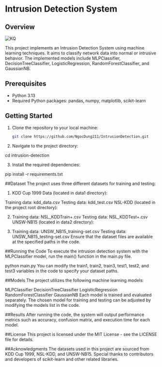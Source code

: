 # Intrusion Detection System

## Overview
![KQ](https://github.com/NgocDung211/IntrusionDetection/assets/122346488/4f17c6f9-37e4-4e9d-8559-a5c4deefb3a7)


This project implements an Intrusion Detection System using machine learning techniques. It aims to classify network data into normal or intrusive behavior. The implemented models include MLPClassifier, DecisionTreeClassifier, LogisticRegression, RandomForestClassifier, and GaussianNB.

## Prerequisites

- Python 3.13
- Required Python packages: pandas, numpy, matplotlib, scikit-learn

## Getting Started

1. Clone the repository to your local machine:

   ```bash
   git clone https://github.com/NgocDung211/IntrusionDetection.git
2. Navigate to the project directory:

cd intrusion-detection

3. Install the required dependencies:

pip install -r requirements.txt

##Dataset
The project uses three different datasets for training and testing:

1. KDD Cup 1999 Data (located in data1 directory):

Training data: kdd_data.csv
Testing data: kdd_test.csv
NSL-KDD (located in the project root directory):

2. Training data: NSL_KDDTrain+.csv
Testing data: NSL_KDDTest+.csv
UNSW-NB15 (located in data2 directory):

3. Training data: UNSW_NB15_training-set.csv
Testing data: UNSW_NB15_testing-set.csv
Ensure that the dataset files are available at the specified paths in the code.

##Running the Code
To execute the intrusion detection system with the MLPClassifier model, run the main() function in the main.py file.

python main.py
You can modify the train1, train2, train3, test1, test2, and test3 variables in the code to specify your dataset paths.

##Models
The project utilizes the following machine learning models:

MLPClassifier
DecisionTreeClassifier
LogisticRegression
RandomForestClassifier
GaussianNB
Each model is trained and evaluated separately. The chosen model for training and testing can be adjusted by modifying the models list in the code.

##Results
After running the code, the system will output performance metrics such as accuracy, confusion matrix, and execution time for each model.

##License
This project is licensed under the MIT License - see the LICENSE file for details.

##Acknowledgments
The datasets used in this project are sourced from KDD Cup 1999, NSL-KDD, and UNSW-NB15.
Special thanks to contributors and developers of scikit-learn and other related libraries.

